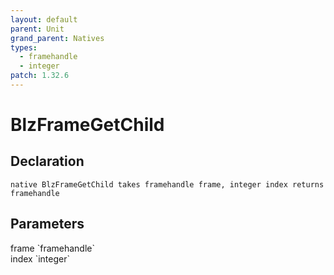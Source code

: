 ```yaml
---
layout: default
parent: Unit
grand_parent: Natives
types:
  - framehandle
  - integer
patch: 1.32.6
---
```


# BlzFrameGetChild

## Declaration

```
native BlzFrameGetChild takes framehandle frame, integer index returns framehandle
```

## Parameters
<dl>
  <dt>frame `framehandle`</dt>
  <dd></dd>

  <dt>index `integer`</dt>
  <dd></dd>
</dl>